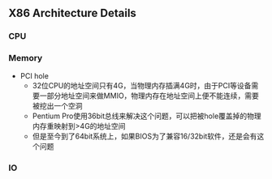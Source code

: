 ## X86 Architecture Details

### CPU

### Memory

- PCI hole
  - 32位CPU的地址空间只有4G，当物理内存插满4G时，由于PCI等设备需要一部分地址空间来做MMIO，物理内存在地址空间上便不能连续，需要被挖出一个空洞
  - Pentium Pro使用36bit总线来解决这个问题，可以把被hole覆盖掉的物理内存重映射到>4G的地址空间
  - 但是至今到了64bit系统上，如果BIOS为了兼容16/32bit软件，还是会有这个问题

### IO